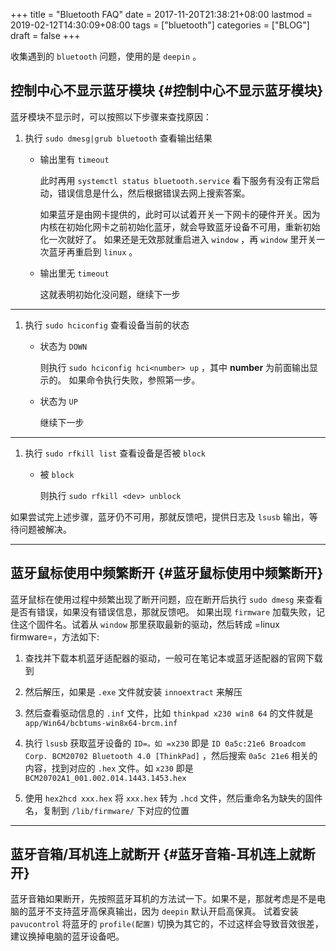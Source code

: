+++
title = "Bluetooth FAQ"
date = 2017-11-20T21:38:21+08:00
lastmod = 2019-02-12T14:30:09+08:00
tags = ["bluetooth"]
categories = ["BLOG"]
draft = false
+++

收集遇到的 `bluetooth` 问题，使用的是 `deepin` 。


## 控制中心不显示蓝牙模块 {#控制中心不显示蓝牙模块}

蓝牙模块不显示时，可以按照以下步骤来查找原因：

1.  执行 `sudo dmesg|grub bluetooth` 查看输出结果
    -   输出里有 `timeout`

        此时再用 `systemctl status bluetooth.service` 看下服务有没有正常启动，错误信息是什么，然后根据错误去网上搜索答案。

        如果蓝牙是由网卡提供的，此时可以试着开关一下网卡的硬件开关。因为内核在初始化网卡之前初始化蓝牙，就会导致蓝牙设备不可用，重新初始化一次就好了。
        如果还是无效那就重启进入 `window` ，再 `window` 里开关一次蓝牙再重启到 `linux` 。

    -   输出里无 `timeout`

        这就表明初始化没问题，继续下一步

---

<!--more-->

1.  执行 `sudo hciconfig` 查看设备当前的状态
    -   状态为 `DOWN`

        则执行 `sudo hciconfig hci<number> up` ，其中 **number** 为前面输出显示的。
        如果命令执行失败，参照第一步。

    -   状态为 `UP`

        继续下一步

---

1.  执行 `sudo rfkill list` 查看设备是否被 `block`
    -   被 `block`

        则执行 `sudo rfkill <dev> unblock`

如果尝试完上述步骤，蓝牙仍不可用，那就反馈吧，提供日志及 `lsusb` 输出，等待问题被解决。

---


## 蓝牙鼠标使用中频繁断开 {#蓝牙鼠标使用中频繁断开}

蓝牙鼠标在使用过程中频繁出现了断开问题，应在断开后执行 `sudo dmesg` 来查看是否有错误，如果没有错误信息，那就反馈吧。
如果出现 `firmware` 加载失败，记住这个固件名。试着从 `window` 那里获取最新的驱动，然后转成 =linux firmware=，方法如下:

1.  查找并下载本机蓝牙适配器的驱动，一般可在笔记本或蓝牙适配器的官网下载到

2.  然后解压，如果是 `.exe` 文件就安装 `innoextract` 来解压

3.  然后查看驱动信息的 `.inf` 文件，比如 `thinkpad x230 win8 64` 的文件就是 `app/Win64/bcbtums-win8x64-brcm.inf`

4.  执行 `lsusb` 获取蓝牙设备的 `ID=。如 =x230` 即是 `ID 0a5c:21e6 Broadcom Corp. BCM20702 Bluetooth 4.0 [ThinkPad]` ，然后搜索 `0a5c 21e6` 相关的内容，找到对应的 `.hex` 文件。如 `x230` 即是 `BCM20702A1_001.002.014.1443.1453.hex`

5.  使用 `hex2hcd xxx.hex` 将 `xxx.hex` 转为 `.hcd` 文件，然后重命名为缺失的固件名，复制到 `/lib/firmware/` 下对应的位置

---


## 蓝牙音箱/耳机连上就断开 {#蓝牙音箱-耳机连上就断开}

蓝牙音箱如果断开，先按照蓝牙耳机的方法试一下。如果不是，那就考虑是不是电脑的蓝牙不支持蓝牙高保真输出，因为 `deepin` 默认开启高保真。
试着安装 `pavucontrol` 将蓝牙的 `profile(配置)` 切换为其它的，不过这样会导致音效很差，建议换掉电脑的蓝牙设备吧。
